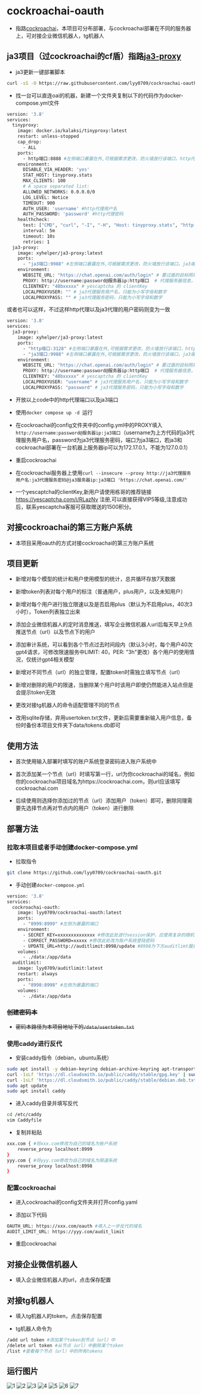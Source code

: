 # cockroachai-oauth

- 指路[cockroachai](https://github.com/cockroachai/cockroachai)，本项目可分布部署，与cockroachai部署在不同的服务器上，可对接企业微信机器人，tg机器人

## ja3项目（过cockroachai的cf盾）指路[ja3-proxy](https://github.com/cockroachai/ja3-proxy)

- ja3更新一键部署脚本

```bash
curl -sS -O https://raw.githubusercontent.com/lyy0709/cockroachai-oauth/main/start.sh && chmod +x start.sh && ./start.sh
```

- 找一台可以直连oai的机器，新建一个文件夹复制以下的代码作为docker-compose.yml文件

```bash
version: '3.8'
services:
  tinyproxy:
    image: docker.io/kalaksi/tinyproxy:latest
    restart: unless-stopped
    cap_drop:
      - ALL
    ports:
      - http端口:8888 #左侧端口暴露在外,可根据需求更改，防火墙放行该端口，http代理端口
    environment:
      DISABLE_VIA_HEADER: 'yes'
      STAT_HOST: tinyproxy.stats
      MAX_CLIENTS: 100
      # A space separated list:
      ALLOWED_NETWORKS: 0.0.0.0/0
      LOG_LEVEL: Notice
      TIMEOUT: 900
      AUTH_USER: 'username' #http代理用户名
      AUTH_PASSWORD: 'password' #http代理密码
    healthcheck:
      test: ["CMD", "curl", "-I", "-H", "Host: tinyproxy.stats", "http://localhost:8888"]
      interval: 5m
      timeout: 10s
      retries: 1
  ja3-proxy:
    image: xyhelper/ja3-proxy:latest
    ports:
      - "ja3端口:9988" #左侧端口暴露在外,可根据需求更改，防火墙放行该端口，ja3端口
    environment:
      WEBSITE_URL: "https://chat.openai.com/auth/login" # 要过盾的目标网站
      PROXY: http://username:password@服务器ip:http端口  # 代理服务器信息，填入上方的http代理用户名和密码，端口为上方tinyproxy的端口，必须暴露
      CLIENTKEY: "48bxxxxx" # yescaptcha 的 clientKey
      LOCALPROXYUSER: "" # ja3代理服务用户名，只能为小写字母和数字
      LOCALPROXYPASS: "" # ja3代理服务密码，只能为小写字母和数字
```
或者也可以这样，不过这样http代理以及ja3代理的用户密码则变为一致
```bash
version: '3.8'
services:
  ja3-proxy:
    image: xyhelper/ja3-proxy:latest
    ports:
      - "http端口:3128" #左侧端口暴露在外,可根据需求更改，防火墙放行该端口，http端口
      - "ja3端口:9988" #左侧端口暴露在外,可根据需求更改，防火墙放行该端口，ja3端口
    environment:
      WEBSITE_URL: "https://chat.openai.com/auth/login" # 要过盾的目标网站
      PROXY: http://username:password@服务器ip:http端口  # 代理服务器信息，填入上方的http代理用户名和密码，端口为上方http端口，必须暴露
      CLIENTKEY: "48bxxxxx" # yescaptcha 的 clientKey
      LOCALPROXYUSER: "username" # ja3代理服务用户名，只能为小写字母和数字
      LOCALPROXYPASS: "password" # ja3代理服务密码，只能为小写字母和数字
```
- 开放以上code中的http代理端口以及ja3端口

- 使用```docker compose up -d ```运行

- 在cockroachai的config文件夹中的config.yml中的PROXY填入```http://username:password@服务器ip:ja3端口```（username为上方代码的ja3代理服务用户名，password为ja3代理服务密码，端口为ja3端口，若ja3和cockroachai部署在一台机器上服务器ip可以为172.17.0.1，不能为127.0.0.1）

- 重启cockroachai

- 在cockroachai服务器上使用```curl --insecure --proxy http://ja3代理服务用户名:ja3代理服务密码@ja3服务器ip:ja3端口 'https://chat.openai.com/'```

- 一个yescaptcha的clientKey,新用户请使用栋哥的推荐链接 https://yescaptcha.com/i/RLazNv 注册,可以直接获得VIP5等级,注意成功后，联系yescaptcha客服可获取赠送的1500积分。

## 对接cockroachai的第三方账户系统

- 本项目采用oauth的方式对接cockroachai的第三方账户系统

## 项目更新

- 新增对每个模型的统计和用户使用模型的统计，总共循环存放7天数据

- 新增token列表对每个用户的标注（普通用户，plus用户，以及未知用户）

- 新增对每个用户进行独立限速以及是否启用plus（默认为不启用plus，40次3小时），Token列表独立出来

- 添加企业微信机器人的定时消息推送，填写企业微信机器人url后每天早上9点推送节点（url）以及节点下的用户

- 添加审计系统，可以看到各个节点过去时间段内（默认3小时，每个用户40次gpt4请求，可修改限速服务中LIMIT: 40，PER: "3h"更改）各个用户的使用情况，仅统计gpt4相关模型

- 新增对不同节点（url）的独立管理，配置token时需独立填写节点（url）

- 新增对删除的用户的限速，当删除某个用户时该用户即使仍然能进入站点但是会提示token无效

- 更改对接tg机器人的命令适配管理不同的节点

- 改用sqlite存储，弃用usertoken.txt文件，更新后需要重新输入用户信息，备份时备份本项目文件夹下data/tokens.db即可

## 使用方法

- 首次使用输入部署时填写的账户系统登录密码进入账户系统中

- 首次添加某一个节点（url）时填写第一行，url为你cockroachai的域名，例如你的cockroachai项目域名为https://cockroachai.com，则url应该填写cockroachai.com

- 后续使用则选择你添加过的节点（url）添加用户（token）即可，删除同理需要先选择节点再对节点内的用户（token）进行删除

## 部署方法

### 拉取本项目或者手动创建docker-compose.yml

- 拉取指令

```bash
git clone https://github.com/lyy0709/cockroachai-oauth.git
```

- 手动创建``` docker-compose.yml ```
  
```bash
version: '3.8'
services:
  cockroachai-oauth:
    image: lyy0709/cockroachai-oauth:latest
    ports:
      - "8999:8999" #左侧为暴露的端口
    environment:
      - SECRET_KEY=xxxxxxxxxxxxxx #修改此处进行session保护，应使用复杂的随机值
      - CORRECT_PASSWORD=xxxxx #修改此处改为账户系统登陆密码
	  - UPDATE_URL=http://auditlimit:8998/update #8998为下方auditlimt服务的端口
    volumes:
      - ./data:/app/data
  auditlimit:
    image: lyy0709/auditlimit:latest
    restart: always
    ports:
      - "8998:8998" #左侧为暴露的端口
    volumes:
      - ./data:/app/data
```

### ~~创建密码本~~

- ~~密码本路径为本项目地址下的``` /data/usertoken.txt ```~~
  
### 使用caddy进行反代

- 安装caddy指令（debian，ubuntu系统）

```bash
sudo apt install -y debian-keyring debian-archive-keyring apt-transport-https
curl -1sLf 'https://dl.cloudsmith.io/public/caddy/stable/gpg.key' | sudo gpg --dearmor -o /usr/share/keyrings/caddy-stable-archive-keyring.gpg
curl -1sLf 'https://dl.cloudsmith.io/public/caddy/stable/debian.deb.txt' | sudo tee /etc/apt/sources.list.d/caddy-stable.list
sudo apt update
sudo apt install caddy
```

- 进入caddy目录并填写反代

```bash
cd /etc/caddy
vim Caddyfile
```

- 复制并粘贴

```bash
xxx.com { #将xxx.com修改为自己的域名为账户系统
    reverse_proxy localhost:8999
}
yyy.com { #将yyy.com修改为自己的域名为限速系统
    reverse_proxy localhost:8998
}
```

### 配置cockroachai

- 进入cockroachai的config文件夹并打开config.yaml

- 添加以下代码

```bash
OAUTH_URL: https://xxx.com/oauth #填入上一步反代的域名
AUDIT_LIMIT_URL: https://yyy.com/audit_limit
```

- 重启cockroachai

## 对接企业微信机器人

- 填入企业微信机器人的url，点击保存配置

## 对接tg机器人

- 填入tg机器人的token，点击保存配置

- tg机器人命令为

```bash
/add url token #添加某个token到节点（url）中
/delete url token #从节点（url）中删除某个token
/list #查看每个节点（url）中的所有tokens
```

## 运行图片


![1](https://img.lyy0709.xyz/i/2024/03/19/154619.webp)
![2](https://img.lyy0709.xyz/i/2024/03/19/154706.webp)
![3](https://img.lyy0709.xyz/i/2024/03/19/154754.webp)
![4](https://img.lyy0709.xyz/i/2024/03/19/154817.webp)
![5](https://img.lyy0709.xyz/i/2024/03/19/154847.webp)
![6](https://img.lyy0709.xyz/i/2024/03/10/180936.webp)
![7](https://img.lyy0709.xyz/i/2024/03/10/180936_1.webp)

